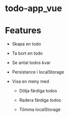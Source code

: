 # todo-app_vue
# Features

- Skapa en todo

- Ta bort en todo

- Se antal todos kvar

- Persistance i localStorage

- Visa en meny med

    - Dölja färdiga todos
    
    - Radera färdiga todos
    
    - Tömma localStorage
